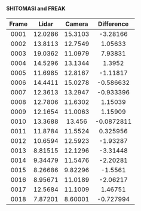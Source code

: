 #### SHITOMASI and FREAK

| Frame     |  Lidar     |    Camera   |    Difference    |
| :-------: | :--------: | :---------: | :-----------: |
|0001    | 12.0286    | 15.3103    | -3.28166    | 
|0002    | 13.8113    | 12.7549    | 1.05633    | 
|0003    | 19.0362    | 11.0979    | 7.93831    | 
|0004    | 14.5296    | 13.1344    | 1.3952    | 
|0005    | 11.6985    | 12.8167    | -1.11817    | 
|0006    | 14.4411    | 15.0278    | -0.586632    | 
|0007    | 12.3613    | 13.2947    | -0.933396    | 
|0008    | 12.7806    | 11.6302    | 1.15039    | 
|0009    | 12.1654    | 11.0063    | 1.15909    | 
|0010    | 13.3688    | 13.456    | -0.0872811    | 
|0011    | 11.8784    | 11.5524    | 0.325956    | 
|0012    | 10.6594    | 12.5923    | -1.93287    | 
|0013    | 8.81515    | 12.1296    | -3.31448    | 
|0014    | 9.34479    | 11.5476    | -2.20281    | 
|0015    | 8.26686    | 9.82296    | -1.5561    | 
|0016    | 8.95671    | 11.0189    | -2.06217    | 
|0017    | 12.5684    | 11.1009    | 1.46751    | 
|0018    | 7.87201    | 8.60001    | -0.727994    | 
